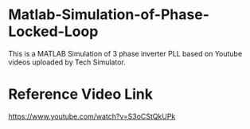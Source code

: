 # Matlab-Simulation-of-Phase-Locked-Loop
This is a MATLAB Simulation of 3 phase inverter PLL based on Youtube videos uploaded by Tech Simulator.

# Reference Video Link
https://www.youtube.com/watch?v=S3oCStQkUPk
